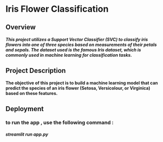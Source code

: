 # Iris Flower Classification 


## Overview

##### This project utilizes a Support Vector Classifier (SVC) to classify iris flowers into one of three species based on measurements of their petals and sepals. The dataset used is the famous Iris dataset, which is commonly used in machine learning for classification tasks.



## Project Description


#### The objective of this project is to build a machine learning model that can predict the species of an iris flower (Setosa, Versicolour, or Virginica) based on these features.



## Deployment

### to run the app , use the following command :
##### streamlit run app.py 



